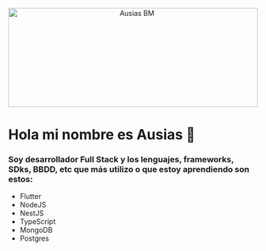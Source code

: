 <p align="center">
  <a target="blank"><img src="[[https://images.unsplash.com/uploads/141103282695035fa1380/95cdfeef?ixlib=rb-1.2.1&ixid=MnwxMjA3fDB8MHxwaG90by1wYWdlfHx8fGVufDB8fHx8&auto=format&fit=crop&w=1730&q=80](https://i.gifer.com/1kc1.gif)](https://images.unsplash.com/photo-1614850523459-c2f4c699c52e?ixlib=rb-1.2.1&ixid=MnwxMjA3fDB8MHxwaG90by1wYWdlfHx8fGVufDB8fHx8&auto=format&fit=crop&w=1170&q=80)" width="100%" height="200" alt="Ausias BM" /></a>
</p>

# Hola mi nombre es Ausias 👋

### Soy desarrollador Full Stack y los lenguajes, frameworks, SDks, BBDD, etc que más utilizo o que estoy aprendiendo son estos:

- Flutter
- NodeJS
- NestJS
- TypeScript
- MongoDB
- Postgres
